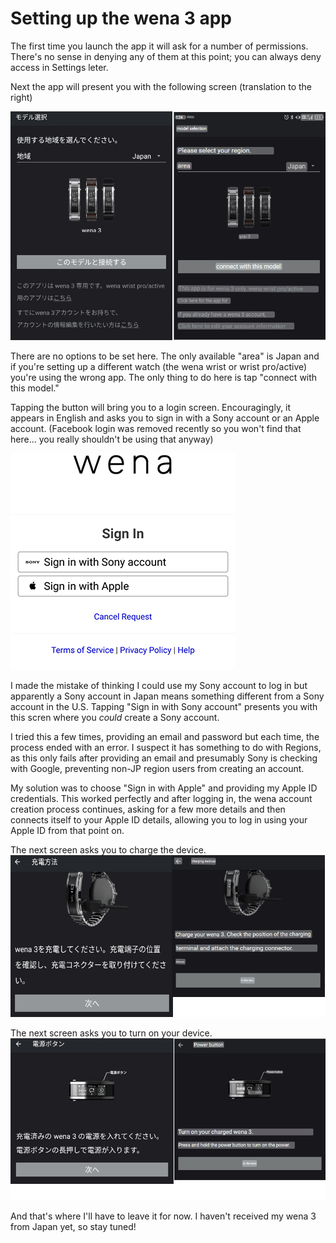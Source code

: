 # Setting up the wena 3 app
The first time you launch the app it will ask for a number of permissions. There's no sense in denying any of them at this point; you can always deny access in Settings leter.

Next the app will present you with the following screen (translation to the right)

![wena 3 app Startup Screen](https://github.com/TheRiflesSpiral/Sony-wena-3/blob/main/Images/sonywena3appstartup.png)

There are no options to be set here. The only available "area" is Japan and if you're setting up a different watch (the wena wrist or wrist pro/active) you're using the wrong app. The only thing to do here is tap "connect with this model."

Tapping the button will bring you to a login screen. Encouragingly, it appears in English and asks you to sign in with a Sony account or an Apple account. (Facebook login was removed recently so you won't find that here... you really shouldn't be using that anyway)

![wena 3 app Login](https://github.com/TheRiflesSpiral/Sony-wena-3/blob/main/Images/sonywena3applogin.png)

I made the mistake of thinking I could use my Sony account to log in but apparently a Sony account in Japan means something different from a Sony account in the U.S. Tapping "Sign in with Sony account" presents you with this scren where you _could_ create a Sony account.



I tried this a few times, providing an email and password but each time, the process ended with an error. I suspect it has something to do with Regions, as this only fails after providing an email and presumably Sony is checking with Google, preventing non-JP region users from creating an account.

My solution was to choose "Sign in with Apple" and providing my Apple ID credentials. This worked perfectly and after logging in, the wena account creation process continues, asking for a few more details and then connects itself to your Apple ID details, allowing you to log in using your Apple ID from that point on.

The next screen asks you to charge the device.
![wena 3 app Charge Device](https://github.com/TheRiflesSpiral/Sony-wena-3/blob/main/Images/sonywena3appcharge.png)

The next screen asks you to turn on your device.
![wena 3 app Power on Device](https://github.com/TheRiflesSpiral/Sony-wena-3/blob/main/Images/sonywena3appoweron.png)

And that's where I'll have to leave it for now. I haven't received my wena 3 from Japan yet, so stay tuned!
